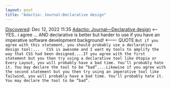 ```yaml
---
layout: post
title: "Adactio: Journal—Declarative design"
---
```

[Discovered](http://rolandtanglao.com/2020/07/29/p1-blogthis-checkvist-list-links-to-blog/): Dec 12, 2022 11:35  [Adactio: Journal—Declarative design](https://adactio.com/journal/18982) <--YES.. i agree ... AND declarative is better but harder to use if you have an imperative software development background! <--- QUOTE `But if you agree with this statement, you should probably use a declarative design tool:...   CSS is awesome and I want my tools to amplify the way that CSS had been designed....If you agree with the first statement but you then try using a declarative tool like Utopia or Every Layout, you will probably have a bad time. You’ll probably hate it. You may declare the tool to be “bad”....Likewise if you agree with the second statement but you then try using an imperative tool like Tailwind, you will probably have a bad time. You’ll probably hate it. You may declare the tool to be “bad”.`
